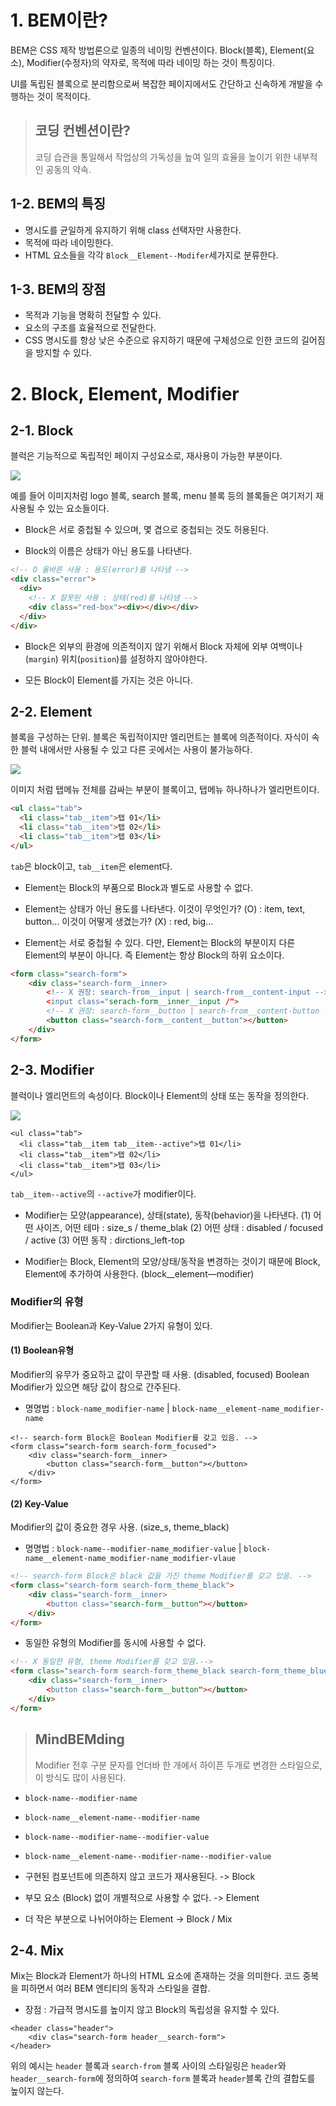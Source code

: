 # 1. BEM이란?

BEM은 CSS 제작 방법론으로 일종의 네이밍 컨벤션이다.
Block(블록), Element(요소), Modifier(수정자)의 약자로, 목적에 따라 네이밍 하는 것이 특징이다.

UI를 독립된 블록으로 분리함으로써 복잡한 페이지에서도 간단하고 신속하게 개발을 수행하는 것이 목적이다.

> ## 코딩 컨벤션이란?
>
> 코딩 습관을 통일해서 작업상의 가독성을 높여 일의 효율을 높이기 위한 내부적인 공동의 약속.

## 1-2. BEM의 특징

- 명시도를 균일하게 유지하기 위해 class 선택자만 사용한다.
- 목적에 따라 네이밍한다.
- HTML 요소들을 각각 `Block__Element--Modifer`세가지로 분류한다.

## 1-3. BEM의 장점

- 목적과 기능을 명확히 전달할 수 있다.
- 요소의 구조를 효율적으로 전달한다.
- CSS 명시도를 항상 낮은 수준으로 유지하기 때문에 구체성으로 인한 코드의 길어짐을 방지할 수 있다.

# 2. Block, Element, Modifier

## 2-1. Block

블럭은 기능적으로 독립적인 페이지 구성요소로, 재사용이 가능한 부분이다.

![](https://velog.velcdn.com/images/kjwboa/post/525d2a21-65cd-4f8c-b22e-e71a52e1a5ff/image.png)

예를 들어 이미지처럼 logo 블록, search 블록, menu 블록 등의 블록들은 여기저기 재사용될 수 있는 요소들이다.

- Block은 서로 중첩될 수 있으며, 몇 겹으로 중첩되는 것도 허용된다.

- Block의 이름은 상태가 아닌 용도를 나타낸다.

```html
<!-- O 올바른 사용 : 용도(error)를 나타냄 -->
<div class="error">
  <div>
    <!-- X 잘못된 사용 : 상태(red)를 나타냄 -->
    <div class="red-box"><div></div></div>
  </div>
</div>
```

- Block은 외부의 환경에 의존적이지 않기 위해서 Block 자체에 외부 여백이나(`margin`) 위치(`position`)를 설정하지 않아야한다.

- 모든 Block이 Element를 가지는 것은 아니다.

## 2-2. Element

블록을 구성하는 단위. 블록은 독립적이지만 엘리먼트는 블록에 의존적이다.
자식이 속한 블럭 내에서만 사용될 수 있고 다른 곳에서는 사용이 불가능하다.

![](https://velog.velcdn.com/images/kjwboa/post/8aded662-58f5-4eb8-85fc-c6c8f0aa88ad/image.png)

이미지 처럼 탭메뉴 전체를 감싸는 부분이 블록이고, 탭메뉴 하나하나가 엘리먼트이다.

```html
<ul class="tab">
  <li class="tab__item">탭 01</li>
  <li class="tab__item">탭 02</li>
  <li class="tab__item">탭 03</li>
</ul>
```

`tab`은 block이고, `tab__item`은 element다.

- Element는 Block의 부품으로 Block과 별도로 사용할 수 없다.

- Element는 상태가 아닌 용도를 나타낸다.
  이것이 무엇인가? (O) : item, text, button...
  이것이 어떻게 생겼는가? (X) : red, big...

- Element는 서로 중첩될 수 있다. 다만, Element는 Block의 부분이지 다른 Element의 부분이 아니다.
  즉 Element는 항상 Block의 하위 요소이다.

```html
<form class="search-form">
	<div class="search-form__inner>
    	<!-- X 권장: search-from__input | search-from__content-input -->
    	<input class="serach-form__inner__input /">
        <!-- X 권장: search-form__button | search-from__content-button -->
        <button class="search-form__content__button"></button>
    </div>
</form>
```

## 2-3. Modifier

블럭이나 엘리먼트의 속성이다. Block이나 Element의 상태 또는 동작을 정의한다.

![](https://velog.velcdn.com/images/kjwboa/post/e860b481-37a8-4662-a861-555cf5927ba2/image.png)

```
<ul class="tab">
  <li class="tab__item tab__item--active">탭 01</li>
  <li class="tab__item">탭 02</li>
  <li class="tab__item">탭 03</li>
</ul>
```

`tab__item--active`의 `--active`가 modifier이다.

- Modifier는 모양(appearance), 상태(state), 동작(behavior)을 나타낸다.
  (1) 어떤 사이즈, 어떤 테마 : size_s / theme_blak
  (2) 어떤 상태 : disabled / focused / active
  (3) 어떤 동작 : dirctions_left-top

- Modifier는 Block, Element의 모양/상태/동작을 변경하는 것이기 때문에 Block, Element에 추가하여 사용한다. (block\_\_element—modifier)

### Modifier의 유형

Modifier는 Boolean과 Key-Value 2가지 유형이 있다.

#### (1) Boolean유형

Modifier의 유무가 중요하고 값이 무관할 때 사용. (disabled, focused)
Boolean Modifier가 있으면 해당 값이 참으로 간주된다.

- 명명법 : `block-name_modifier-name` | `block-name__element-name_modifier-name`

```
<!-- search-form Block은 Boolean Modifier를 갖고 있음. -->
<form class="search-form search-form_focused">
	<div class="search-form__inner>
        <button class="search-form__button"></button>
    </div>
</form>
```

#### (2) Key-Value

Modifier의 값이 중요한 경우 사용. (size_s, theme_black)

- 명명법 : `block-name--modifier-name_modifier-value` | `block-name__element-name_modifier-name_modifier-vlaue`

```html
<!-- search-form Block은 black 값을 가진 theme Modifier를 갖고 있음. -->
<form class="search-form search-form_theme_black">
	<div class="search-form__inner>
        <button class="search-form__button"></button>
    </div>
</form>
```

- 동일한 유형의 Modifier를 동시에 사용할 수 없다.

```html
<!-- X 동일한 유형, theme Modifier를 갖고 있음.-->
<form class="search-form search-form_theme_black search-form_theme_blue">
	<div class="search-form__inner>
        <button class="search-form__button"></button>
    </div>
</form>
```

> ## MindBEMding
>
> Modifier 전후 구분 문자를 언더바 한 개에서 하이픈 두개로 변경한 스타일으로, 이 방식도 많이 사용된다.

- `block-name--modifier-name`
- `block-name__element-name--modifier-name`
- `block-name--modifier-name--modifier-value`
- `block-name__element-name--modifier-name--modifier-value`

- 구현된 컴포넌트에 의존하지 않고 코드가 재사용된다. -> Block
- 부모 요소 (Block) 없이 개별적으로 사용할 수 없다. -> Element
- 더 작은 부분으로 나뉘어야하는 Element -> Block / Mix

## 2-4. Mix

Mix는 Block과 Element가 하나의 HTML 요소에 존재하는 것을 의미한다.
코드 중복을 피하면서 여러 BEM 엔티티의 동작과 스타일을 결합.

- 장점 : 가급적 명시도를 높이지 않고 Block의 독립성을 유지할 수 있다.

```
<header class="header">
	<div clas="search-form header__search-form">
</header>
```

위의 예시는 `header` 블록과 `search-from` 블록 사이의 스타일링은 `header`와 `header__search-form`에 정의하여
`search-form` 블록과 `header`블록 간의 결합도를 높이지 않는다.
